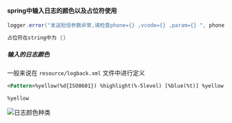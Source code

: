 #### spring中输入日志的颜色以及占位符使用

```java
logger.error("发送短信参数异常,请检查phone={} ,vcode={} ,param={} ", phone, vcode, param);

占位符在string中为 {}
```

##### 输入的日志颜色

一般来说在 `resource/logback.xml` 文件中进行定义

```xml
<Pattern>%yellow(%d{ISO8601}) %highlight(%-5level) [%blue(%t)] %yellow(%logger) : %msg%n%throwable</Pattern>

%yellow
```
![日志颜色种类](https://i.ibb.co/j6JMWLr/screenshot-logback-qos-ch-2021-01-23-15-33-10.png)
